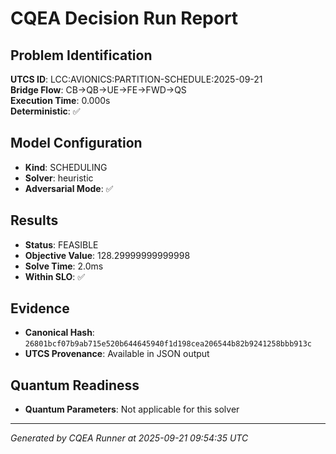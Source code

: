 # CQEA Decision Run Report

## Problem Identification
**UTCS ID**: LCC:AVIONICS:PARTITION-SCHEDULE:2025-09-21  
**Bridge Flow**: CB→QB→UE→FE→FWD→QS  
**Execution Time**: 0.000s  
**Deterministic**: ✅

## Model Configuration
- **Kind**: SCHEDULING
- **Solver**: heuristic
- **Adversarial Mode**: ✅

## Results
- **Status**: FEASIBLE
- **Objective Value**: 128.29999999999998
- **Solve Time**: 2.0ms
- **Within SLO**: ✅

## Evidence
- **Canonical Hash**: `26801bcf07b9ab715e520b644645940f1d198cea206544b82b9241258bbb913c`
- **UTCS Provenance**: Available in JSON output

## Quantum Readiness
- **Quantum Parameters**: Not applicable for this solver

---
*Generated by CQEA Runner at 2025-09-21 09:54:35 UTC*
